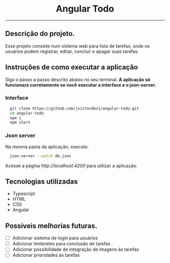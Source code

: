 <h1 align="center">
Angular Todo
</h1>

---

## Descrição do projeto.

Esse projeto consiste num sistema web para lista de tarefas, onde os usuários podem registrar, editar, concluir e apagar suas tarefas.

## Instruções de como executar a aplicação

Siga o passo a passo descrito abaixo no seu terminal. **A aplicação só funcionará corretamente se você executar a interface e o json-server.**

### Interface

```bash
  git clone https://github.com/jvictordev1/angular-todo.git
  cd angular-todo
  npm i
  npm start
```

### Json server

Na mesma pasta da aplicação, execute:

```bash
  json-server --watch db.json
```

Acesse a página _http://localhost:4200_ para utilizar a aplicação.

## Tecnologias utilizadas

- Typescript
- HTML
- CSS
- Angular

## Possíveis melhorias futuras.

- [ ] Adicionar sistema de login para usuários
- [ ] Adicionar lembretes para conclusão de tarefas
- [ ] Adicionar possibilidade de integração de imagens às tarefas
- [ ] Adicionar prioridades às tarefas
